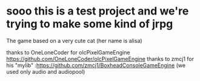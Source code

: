 # sooo this is a test project and we're trying to make some kind of jrpg
The game based on a very cute cat (her name is alisa)

thanks to OneLoneCoder for olcPixelGameEngine https://github.com/OneLoneCoder/olcPixelGameEngine
thanks to zmcj1 for his "mylib" :https://github.com/zmcj1/BoxheadConsoleGameEngine (we used only audio and audiopool)
